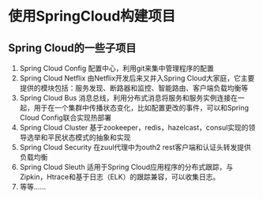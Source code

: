 # 使用SpringCloud构建项目

## Spring Cloud的一些子项目

1. Spring Cloud Config 配置中心，利用git来集中管理程序的配置
2. Spring Cloud Netflix 由Netflix开发后来又并入Spring Cloud大家庭，它主要提供的模块包括：服务发现、断路器和监控、智能路由、客户端负载均衡等
3. Spring Cloud Bus 消息总线，利用分布式消息将服务和服务实例连接在一起，用于在一个集群中传播状态变化，比如配置更改的事件，可以和Spring Cloud Config联合实现热部署
4. Spring Cloud Cluster 基于zookeeper，redis，hazelcast，consul实现的领导选举和平民状态模式的抽象和实现
5. Spring Cloud Security 在zuul代理中为outh2 rest客户端和认证头转发提供负载均衡
6. Spring Cloud Sleuth 适用于Spring Cloud应用程序的分布式跟踪，与Zipkin，Htrace和基于日志（ELK）的跟踪兼容，可以收集日志。
7. 等等......